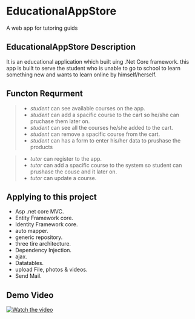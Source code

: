 # EducationalAppStore
A web app for tutoring guids
## EducationalAppStore Description 
It is an educational application which built uing .Net Core framework. this app is built to serve the student who is unable to go to school to learn something new and wants to learn online by himself/herself.

## Functon Requrment
>
> - *student* can see available courses on the app.
>  - *student* can add a spacific course to the cart so he/she can pruchase them later on.
>  - *student* can see all the courses he/she added to the cart.
> - *student* can remove a spacific course from the cart.
> - *student* can has a form to enter his/her data to prushase the products

> - *tutor* can register to the app.
>  - *tutor* can add a spacific course to the system so student can prushase the couse and it later on.
>  - *tutor* can update a course.



 ## Applying to this project

 - Asp .net core MVC.
- Entity Framework core.
- Identity Framework core.
- auto mapper.
- generic repository.
-  three tire architecture.
- Dependency Injection.
- ajax.
-  Datatables.
- upload File, photos & videos.
- Send Mail.
## Demo Video

[![Watch the video](https://www.pngkey.com/png/detail/43-438998_youtube-play-button-png-download-image-youtube-png.png)](https://www.linkedin.com/posts/peter-ezzat-zakher_softwareengineer-fullstackdeveloper-aspdotnetdeveloper-activity-6954749118942429184-oAa3?utm_source=share&utm_medium=member_desktop)
